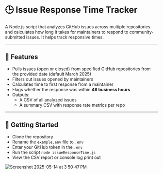 # 🕒 Issue Response Time Tracker

A Node.js script that analyzes GitHub issues across multiple repositories and calculates how long it takes for maintainers to respond to community-submitted issues. It helps track responsive times. 

---

## 🚀 Features

- Pulls issues (open or closed) from specified GitHub repositories from the provided date (default March 2025)
- Filters out issues opened by maintainers
- Calculates time to first response from a maintainer
- Flags whether the response was within **48 business hours**
- Outputs:
  - A CSV of all analyzed issues
  - A summary CSV with response rate metrics per repo

---

## 📁 Getting Started
- Clone the repository 
- Rename the `example.env` file to `.env`
- Enter your GitHub token in the  `.env`
- Run the script `node issueResponseTime.js`
- View the CSV report or console log print out

![Screenshot 2025-05-14 at 3 50 47 PM](https://github.com/user-attachments/assets/227e8da6-5652-49ac-bd93-5281629a5e82)

